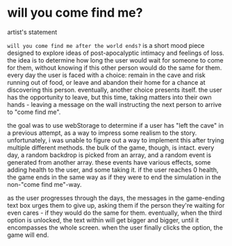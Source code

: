 # will you come find me?

artist's statement

`will you come find me after the world ends?` is a short mood piece designed to explore ideas of post-apocalyptic intimacy
and feelings of loss. the idea is to determine how long the user would wait for someone to come for them, without knowing
if this other person would do the same for them. every day the user is faced with a choice: remain in the cave and risk running out of food,
or leave and abandon their home for a chance at discovering this person. eventually, another choice presents itself. the user
has the opportunity to leave, but this time, taking matters into their own hands - leaving a message on the wall instructing the next person
to arrive to "come find me".

the goal was to use webStorage to determine if a user has "left the cave" in a previous attempt, as a way to impress some realism
to the story. unfortunately, i was unable to figure out a way to implement this after trying multiple different methods. the bulk of the game,
though, is intact. every day, a random backdrop is picked from an array, and a random event is generated from another array. these events have
various effects, some adding health to the user, and some taking it. if the user reaches 0 health, the game ends in the same way as if they were
to end the simulation in the non-"come find me"-way.

as the user progresses through the days, the messages in the game-ending text box urges them to give up, asking them if the person they're
waiting for even cares - if they would do the same for them. eventually, when the third option is unlocked, the text within will get bigger
and bigger, until it encompasses the whole screen. when the user finally clicks the option, the game will end.
